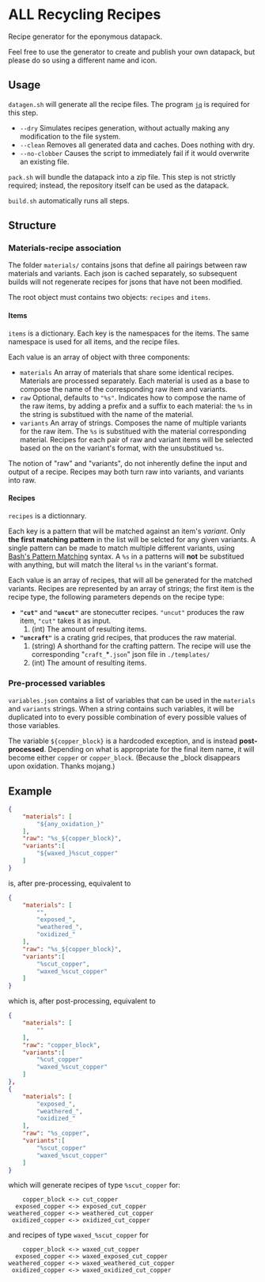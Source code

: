 # ALL Recycling Recipes

Recipe generator for the eponymous datapack.

Feel free to use the generator to create and publish your own datapack, but please do so using a different name and icon.

## Usage
`datagen.sh` will generate all the recipe files. The program [`jq`](https://jqlang.github.io/jq/) is required for this step.
- `--dry` Simulates recipes generation, without actually making any modification to the file system.
- `--clean` Removes all generated data and caches. Does nothing with dry.
- `--no-clobber` Causes the script to immediately fail if it would overwrite an existing file.

`pack.sh` will bundle the datapack into a zip file. This step is not strictly required; instead, the repository itself can be used as the datapack.

`build.sh` automatically runs all steps.


## Structure

### Materials-recipe association

The folder `materials/` contains jsons that define all pairings between raw materials and variants. Each json is cached separately, so subsequent builds will not regenerate recipes for jsons that have not been modified.  

The root object must contains two objects: `recipes` and `items`.

#### Items
`items` is a dictionary. Each key is the namespaces for the items. The same namespace is used for all items, and the recipe files.

Each value is an array of object with three components:
- `materials` An array of materials that share some identical recipes.
Materials are processed separately.
Each material is used as a base to compose the name of the corresponding raw item and variants.
- `raw` Optional, defaults to `"%s"`. Indicates how to compose the name of the raw items, by adding a prefix and a suffix to each material: the `%s` in the string is substitued with the name of the material.
- `variants` An array of strings. Composes the name of multiple variants for the raw item. The `%s` is substitued with the material corresponding material. Recipes for each pair of raw and variant items will be selected based on the on the variant's format, with the unsubstitued `%s`.

The notion of "raw" and "variants", do not inherently define the input and output of a recipe. Recipes may both turn raw into variants, and variants into raw.

#### Recipes
`recipes` is a dictionnary.

Each key is a pattern that will be matched against an item's *variant*.
Only **the first matching pattern** in the list will be selcted for any given variants.
A single pattern can be made to match multiple different variants, using [Bash's Pattern Matching](https://www.gnu.org/software/bash/manual/html_node/Pattern-Matching.html) syntax.
A `%s` in a patterns will **not** be substitued with anything, but will match the literal `%s` in the variant's format. 

Each value is an array of recipes, that will all be generated for the matched variants. Recipes are represented by an array of strings; the first item is the recipe type, the following parameters depends on the recipe type:
- **`"cut"`** and **`"uncut"`** are stonecutter recipes. `"uncut"` produces the raw item, `"cut"` takes it as input.
	1. (int) The amount of resulting items.
- **`"uncraft"`** is a crating grid recipes, that produces the raw material.
	1. (string) A shorthand for the crafting pattern. The recipe will use the corresponding "`craft_`*`.json`" json file in `./templates/`
	2. (int) The amount of resulting items.

### Pre-processed variables

`variables.json` contains a list of variables that can be used in the `materials` and `variants` strings. When a string contains such variables, it will be duplicated into to every possible combination of every possible values of those variables.

The variable `${copper_block}` is a hardcoded exception, and is instead **post-processed**. Depending on what is appropriate for the final item name, it will become either `copper` or `copper_block`. (Because the _block disappears upon oxidation. Thanks mojang.)

## Example
```json
{
	"materials": [
		"${any_oxidation_}"
	],
	"raw": "%s_${copper_block}",
	"variants":[
		"${waxed_}%scut_copper"
	]
}
```
is, after pre-processing, equivalent to
```json
{
	"materials": [
		"",
		"exposed_",
		"weathered_",
		"oxidized_"
	],
	"raw": "%s_${copper_block}",
	"variants":[
		"%scut_copper",
		"waxed_%scut_copper"
	]
}
```
which is, after post-processing, equivalent to
```json
{
	"materials": [
		""
	],
	"raw": "copper_block",
	"variants":[
		"%cut_copper"
		"waxed_%scut_copper"
	]
},
{
	"materials": [
		"exposed_",
		"weathered_",
		"oxidized_"
	],
	"raw": "%s_copper",
	"variants":[
		"%scut_copper"
		"waxed_%scut_copper"
	]
}
```
which will generate recipes of type `%scut_copper` for:
```
    copper_block <-> cut_copper
  exposed_copper <-> exposed_cut_copper
weathered_copper <-> weathered_cut_copper
 oxidized_copper <-> oxidized_cut_copper

```
and recipes of type `waxed_%scut_copper` for
```
    copper_block <-> waxed_cut_copper
  exposed_copper <-> waxed_exposed_cut_copper
weathered_copper <-> waxed_weathered_cut_copper
 oxidized_copper <-> waxed_oxidized_cut_copper
```
